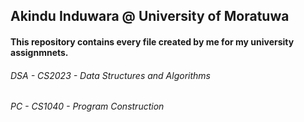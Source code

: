 ## Akindu Induwara @ University of Moratuwa
#### This repository contains every file created by me for my university assignmnets.
###### DSA - CS2023 - Data Structures and Algorithms
###### PC - CS1040 - Program Construction